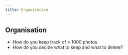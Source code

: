```yaml
---
title: Organisation
---
```


<h2>Organisation</h2>

<ul>
<li class="slide">How do you keep track of > 1000 photos</li>
<li class="slide">How do you decide what to keep and what to delete?</li>
</ul>
